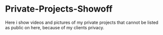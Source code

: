 # Private-Projects-Showoff
Here i show videos and pictures of my private projects that cannot be listed as public on here, because of my clients privacy.
